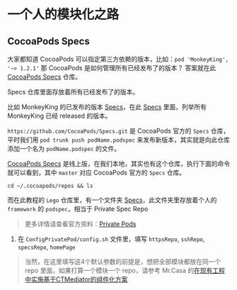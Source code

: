 # 一个人的模块化之路

## CocoaPods Specs

大家都知道 CocoaPods 可以指定第三方依赖的版本，比如：`pod 'MonkeyKing', '~> 1.2.1'`
那 CocoaPods 是如何管理所有已经发布了的版本？
答案就在此 [CocoaPods Specs](https://github.com/CocoaPods/Specs) 仓库。

Specs 仓库里面存放着所有已经发布了的版本。

比如 MonkeyKing 的已发布的版本 [Specs](https://github.com/CocoaPods/Specs/tree/master/Specs/f/6/5/MonkeyKing)，在此 [Specs](https://github.com/CocoaPods/Specs/tree/master/Specs/f/6/5/MonkeyKing) 里面，列举所有 MonkeyKing 已经 released 的版本。

`https://github.com/CocoaPods/Specs.git` 是 CocoaPods 官方的 `Specs` 仓库，平时我们用 `pod trunk push podName.podspec` 来发布新版本，其实就是向此仓库添加一个名为 `podName.podspec` 的文件。

[CocoaPods Specs](https://github.com/CocoaPods/Specs) 是线上版，在我们本地，其实也有这个仓库，执行下面的命令就可以看到，其中 `master` 对应 CocoaPods 官方的 `Specs` 仓库。
```
cd ~/.cocoapods/repos && ls
```

而在此教程的 `Lego` 仓库里，有一个文件夹 [Specs](https://github.com/Limon-O-O/Lego/tree/master/Specs)，此文件夹里存放着个人的 `framework` 的 `podspec`，相当于 Private Spec Repo
> 更多详情请查看官方资料：[Private Pods](https://guides.cocoapods.org/making/private-cocoapods.html)


1. 在 `ConfigPrivatePod/config.sh` 文件里，填写 `httpsRepo`, `sshRepo`, `specsRepo`, `homePage`
> 当然，在这里填写这4个默认参数的前提是，想把全部模块都放在同一个 repo 里面，如果打算一个模块一个 repo，请参考 Mr.Casa 的[在现有工程中实施基于CTMediator的组件化方案](http://casatwy.com/modulization_in_action.html)

